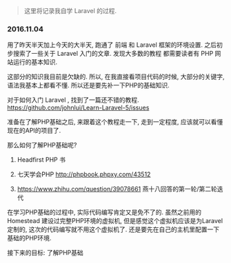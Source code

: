 
> 这里将记录我自学 Laravel 的过程.


### 2016.11.04

用了昨天半天加上今天的大半天, 跑通了 前端 和 Laravel 框架的环境设置.
之后初步搜索了一些关于 Laravel 入门的文章. 发现大多数的教程 都需要读者有 PHP 网站运行的基本知识.

这部分的知识我目前是欠缺的. 所以, 在我直接看项目代码的时候, 大部分的关键字, 语法我基本上都看不懂. 所以还是要先补一下PHP的基础知识.

对于如何入门 Laravel , 找到了一篇还不错的教程. https://github.com/johnlui/Learn-Laravel-5/issues

准备在了解PHP基础之后, 来跟着这个教程走一下, 走到一定程度, 应该就可以看懂现在的API的项目了.

那么如何了解PHP基础呢?

1.  Headfirst PHP 书

2.  七天学会PHP http://phpbook.phpxy.com/43512

2.  https://www.zhihu.com/question/39078661 燕十八回答的第一轮/第二轮迭代

在学习PHP基础的过程中, 实际代码编写肯定又是免不了的. 虽然之前用的Homestead 建设过完整PHP环境的虚拟机, 但是感觉这个虚拟机应该是为Laravel定制的, 这次的代码编写就不用这个虚拟机了. 还是要先在自己的主机里配置一下基础的PHP环境.

接下来的目标: 了解PHP基础
